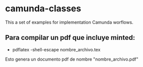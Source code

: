 # camunda-classes
This a set of examples for implementation Camunda worflows.

## Para compilar un pdf que incluye minted:

- pdflatex -shell-escape nombre_archivo.tex

Esto genera un documento pdf de nombre "nombre_archivo.pdf"
